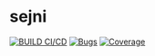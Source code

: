 # sejni

[![BUILD CI/CD](https://github.com/fernando-lomonaco/sejni/actions/workflows/main.yml/badge.svg?branch=main)](https://github.com/fernando-lomonaco/sejni/actions/workflows/main.yml)
[![Bugs](https://sonarcloud.io/api/project_badges/measure?project=fernando-lomonaco_sejni&metric=bugs)](https://sonarcloud.io/summary/new_code?id=fernando-lomonaco_sejni)
[![Coverage](https://sonarcloud.io/api/project_badges/measure?project=fernando-lomonaco_sejni&metric=coverage)](https://sonarcloud.io/summary/new_code?id=fernando-lomonaco_sejni)
